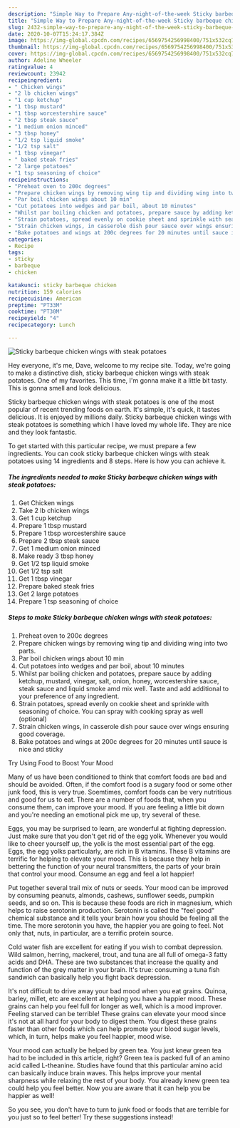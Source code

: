 ```yaml
---
description: "Simple Way to Prepare Any-night-of-the-week Sticky barbeque chicken wings with steak potatoes"
title: "Simple Way to Prepare Any-night-of-the-week Sticky barbeque chicken wings with steak potatoes"
slug: 2432-simple-way-to-prepare-any-night-of-the-week-sticky-barbeque-chicken-wings-with-steak-potatoes
date: 2020-10-07T15:24:17.384Z
image: https://img-global.cpcdn.com/recipes/6569754256998400/751x532cq70/sticky-barbeque-chicken-wings-with-steak-potatoes-recipe-main-photo.jpg
thumbnail: https://img-global.cpcdn.com/recipes/6569754256998400/751x532cq70/sticky-barbeque-chicken-wings-with-steak-potatoes-recipe-main-photo.jpg
cover: https://img-global.cpcdn.com/recipes/6569754256998400/751x532cq70/sticky-barbeque-chicken-wings-with-steak-potatoes-recipe-main-photo.jpg
author: Adeline Wheeler
ratingvalue: 4
reviewcount: 23942
recipeingredient:
- " Chicken wings"
- "2 lb chicken wings"
- "1 cup ketchup"
- "1 tbsp mustard"
- "1 tbsp worcestershire sauce"
- "2 tbsp steak sauce"
- "1 medium onion minced"
- "3 tbsp honey"
- "1/2 tsp liquid smoke"
- "1/2 tsp salt"
- "1 tbsp vinegar"
- " baked steak fries"
- "2 large potatoes"
- "1 tsp seasoning of choice"
recipeinstructions:
- "Preheat oven to 200c degrees"
- "Prepare chicken wings by removing wing tip and dividing wing into two parts."
- "Par boil chicken wings about 10 min"
- "Cut potatoes into wedges and par boil, about 10 minutes"
- "Whilst par boiling chicken and potatoes, prepare sauce by adding ketchup, mustard, vinegar,  salt, onion, honey, worcestershire sauce, steak sauce and liquid smoke amd mix well. Taste and add additional to your preference of any ingredient."
- "Strain potatoes, spread evenly on cookie sheet and sprinkle with seasoning of choice. You can spray with cooking spray as well (optional)"
- "Strain chicken wings, in casserole dish pour sauce over wings ensuring good coverage."
- "Bake potatoes and wings at 200c degrees for 20 minutes until sauce is nice and sticky"
categories:
- Recipe
tags:
- sticky
- barbeque
- chicken

katakunci: sticky barbeque chicken 
nutrition: 159 calories
recipecuisine: American
preptime: "PT33M"
cooktime: "PT30M"
recipeyield: "4"
recipecategory: Lunch

---
```



![Sticky barbeque chicken wings with steak potatoes](https://img-global.cpcdn.com/recipes/6569754256998400/751x532cq70/sticky-barbeque-chicken-wings-with-steak-potatoes-recipe-main-photo.jpg)

Hey everyone, it's me, Dave, welcome to my recipe site. Today, we're going to make a distinctive dish, sticky barbeque chicken wings with steak potatoes. One of my favorites. This time, I'm gonna make it a little bit tasty. This is gonna smell and look delicious.

Sticky barbeque chicken wings with steak potatoes is one of the most popular of recent trending foods on earth. It's simple, it's quick, it tastes delicious. It is enjoyed by millions daily. Sticky barbeque chicken wings with steak potatoes is something which I have loved my whole life. They are nice and they look fantastic.




To get started with this particular recipe, we must prepare a few ingredients. You can cook sticky barbeque chicken wings with steak potatoes using 14 ingredients and 8 steps. Here is how you can achieve it.

<!--inarticleads1-->

##### The ingredients needed to make Sticky barbeque chicken wings with steak potatoes:

1. Get  Chicken wings
1. Take 2 lb chicken wings
1. Get 1 cup ketchup
1. Prepare 1 tbsp mustard
1. Prepare 1 tbsp worcestershire sauce
1. Prepare 2 tbsp steak sauce
1. Get 1 medium onion minced
1. Make ready 3 tbsp honey
1. Get 1/2 tsp liquid smoke
1. Get 1/2 tsp salt
1. Get 1 tbsp vinegar
1. Prepare  baked steak fries
1. Get 2 large potatoes
1. Prepare 1 tsp seasoning of choice




<!--inarticleads2-->

##### Steps to make Sticky barbeque chicken wings with steak potatoes:

1. Preheat oven to 200c degrees
1. Prepare chicken wings by removing wing tip and dividing wing into two parts.
1. Par boil chicken wings about 10 min
1. Cut potatoes into wedges and par boil, about 10 minutes
1. Whilst par boiling chicken and potatoes, prepare sauce by adding ketchup, mustard, vinegar,  salt, onion, honey, worcestershire sauce, steak sauce and liquid smoke amd mix well. Taste and add additional to your preference of any ingredient.
1. Strain potatoes, spread evenly on cookie sheet and sprinkle with seasoning of choice. You can spray with cooking spray as well (optional)
1. Strain chicken wings, in casserole dish pour sauce over wings ensuring good coverage.
1. Bake potatoes and wings at 200c degrees for 20 minutes until sauce is nice and sticky




Try Using Food to Boost Your Mood


Many of us have been conditioned to think that comfort foods are bad and should be avoided. Often, if the comfort food is a sugary food or some other junk food, this is very true. Soemtimes, comfort foods can be very nutritious and good for us to eat. There are a number of foods that, when you consume them, can improve your mood. If you are feeling a little bit down and you're needing an emotional pick me up, try several of these.

Eggs, you may be surprised to learn, are wonderful at fighting depression. Just make sure that you don't get rid of the egg yolk. Whenever you would like to cheer yourself up, the yolk is the most essential part of the egg. Eggs, the egg yolks particularly, are rich in B vitamins. These B vitamins are terrific for helping to elevate your mood. This is because they help in bettering the function of your neural transmitters, the parts of your brain that control your mood. Consume an egg and feel a lot happier!

Put together several trail mix of nuts or seeds. Your mood can be improved by consuming peanuts, almonds, cashews, sunflower seeds, pumpkin seeds, and so on. This is because these foods are rich in magnesium, which helps to raise serotonin production. Serotonin is called the "feel good" chemical substance and it tells your brain how you should be feeling all the time. The more serotonin you have, the happier you are going to feel. Not only that, nuts, in particular, are a terrific protein source.

Cold water fish are excellent for eating if you wish to combat depression. Wild salmon, herring, mackerel, trout, and tuna are all full of omega-3 fatty acids and DHA. These are two substances that increase the quality and function of the grey matter in your brain. It's true: consuming a tuna fish sandwich can basically help you fight back depression. 

It's not difficult to drive away your bad mood when you eat grains. Quinoa, barley, millet, etc are excellent at helping you have a happier mood. These grains can help you feel full for longer as well, which is a mood improver. Feeling starved can be terrible! These grains can elevate your mood since it's not at all hard for your body to digest them. You digest these grains faster than other foods which can help promote your blood sugar levels, which, in turn, helps make you feel happier, mood wise.

Your mood can actually be helped by green tea. You just knew green tea had to be included in this article, right? Green tea is packed full of an amino acid called L-theanine. Studies have found that this particular amino acid can basically induce brain waves. This helps improve your mental sharpness while relaxing the rest of your body. You already knew green tea could help you feel better. Now you are aware that it can help you be happier as well!

So you see, you don't have to turn to junk food or foods that are terrible for you just so to feel better! Try  these suggestions  instead!

